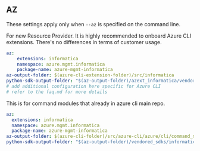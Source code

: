 ## AZ

These settings apply only when `--az` is specified on the command line.

For new Resource Provider. It is highly recommended to onboard Azure CLI extensions. There's no differences in terms of customer usage. 

``` yaml $(az) && $(target-mode) != 'core'
az:
    extensions: informatica
    namespace: azure.mgmt.informatica
    package-name: azure-mgmt-informatica
az-output-folder: $(azure-cli-extension-folder)/src/informatica
python-sdk-output-folder: "$(az-output-folder)/azext_informatica/vendored_sdks/informatica"
# add additional configuration here specific for Azure CLI
# refer to the faq.md for more details
```



This is for command modules that already in azure cli main repo. 
``` yaml $(az) && $(target-mode) == 'core'
az:
  extensions: informatica
  namespace: azure.mgmt.informatica
  package-name: azure-mgmt-informatica
az-output-folder: $(azure-cli-folder)/src/azure-cli/azure/cli/command_modules/informatica
python-sdk-output-folder: "$(az-output-folder)/vendored_sdks/informatica"
``` 